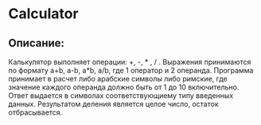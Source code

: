# Calculator

## Описание:
Калькулятор выполняет операции: +, -,  * , / . Выражения принимаются по формату a+b, a-b, a*b, a/b, 
где 1 оператор и 2 операнда. Программа принимает в расчет либо арабские символы либо римские, где значение каждого операнда
должно быть от 1 до 10 включительно. Ответ выдается в символах соответствующиему типу введенных данных.
Результатом деления является целое число, остаток отбрасывается.
